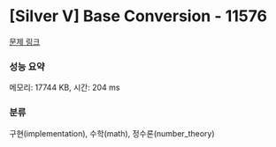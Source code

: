 # [Silver V] Base Conversion - 11576 

[문제 링크](https://www.acmicpc.net/problem/11576) 

### 성능 요약

메모리: 17744 KB, 시간: 204 ms

### 분류

구현(implementation), 수학(math), 정수론(number_theory)

